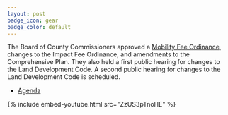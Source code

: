 ```yaml
---
layout: post
badge_icon: gear
badge_color: default
---
```


The Board of County Commissioners approved a [Mobility Fee Ordinance](http://www.hillsboroughcounty.org/index.aspx?NID=1593), changes to the Impact Fee Ordinance, and amendments to the Comprehensive Plan. They also held a first public hearing for changes to the Land Development Code. A second public hearing for changes to the Land Development Code is scheduled.

* [Agenda](http://agenda.hillsboroughcounty.org/cache/00003/693/16-0426_Public%20Hearing%20Agenda.pdf)

{% include embed-youtube.html src="ZzUS3pTnoHE" %}
